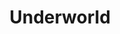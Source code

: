 ---
title: "Underworld"
summary: "UK electronic music act formed by and in 1987 after their former band disbanded. The first line-up released more song oriented funky guitar based pop over the course of two albums. In 1991 the core duo returned with a new track oriented technoid direction and a new ally: DJ . In 1996 the former b-side \"Born Slippy NUXX\" was used in Danny Boyle's film \"Trainspotting\" and became an instant anthem of the mid to late 1990's. Emerson left in 2000 after the release of \"Everything, Everything\" to pursue a solo career and was replaced on tour DJ duties by . Price became a performing member of Underworld Live in 2005."
image: "underworld.jpg"
apple_music_artist_url: "https://music.apple.com/gb/artist/underworld/996876"
wikipedia_url: "none"
---
